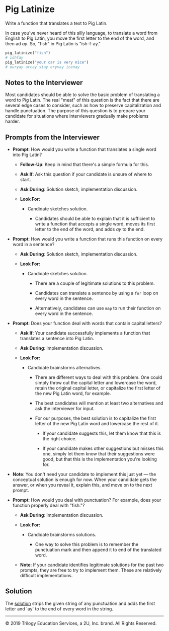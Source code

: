 # Pig Latinize

Write a function that translates a text to Pig Latin.

In case you've never heard of this silly language, to translate a word from English to Pig Latin, you move the first letter to the end of the word, and then ad _ay_. So, "fish" in Pig Latin is "ish-f-ay."

```python
pig_latinize("fish")
# ishfay
pig_latinize("your car is very nice")
# ouryay arcay siay eryvay icenay
```

## Notes to the Interviewer

Most candidates should be able to solve the basic problem of translating a word to Pig Latin. The real "meat" of this question is the fact that there are several edge cases to consider, such as how to preserve capitalization and handle punctuation. The purpose of this question is to prepare your candidate for situations where interviewers gradually make problems harder.

## Prompts from the Interviewer

* **Prompt**: How would you write a function that translates a single word into Pig Latin?

  * **Follow-Up**: Keep in mind that there's a simple formula for this.

  * **Ask If**: Ask this question if your candidate is unsure of where to start.

  * **Ask During**: Solution sketch, implementation discussion.

  * **Look For:**

    * Candidate sketches solution.

      * Candidates should be able to explain that it is sufficient to write a function that accepts a single word, moves its first letter to the end of the word, and adds _ay_ to the end.

* **Prompt**: How would you write a function that runs this function on every word in a sentence?

  * **Ask During**: Solution sketch, implementation discussion.

  * **Look For:**

    * Candidate sketches solution.

      * There are a couple of legitimate solutions to this problem.

      * Candidates can translate a sentence by using a `for` loop on every word in the sentence.

      * Alternatively, candidates can use `map` to run their function on every word in the sentence.

* **Prompt**: Does your function deal with words that contain capital letters?

  * **Ask If**: Your candidate successfully implements a function that translates a sentence into Pig Latin.

  * **Ask During**: Implementation discussion.

  * **Look For:**

    * Candidate brainstorms alternatives.

      * There are different ways to deal with this problem. One could simply throw out the capital letter and lowercase the word, retain the original capital letter, or capitalize the first letter of the new Pig Latin word, for example.

      * The best candidates will mention at least two alternatives and ask the interviewer for input.

      * For our purposes, the best solution is to capitalize the first letter of the new Pig Latin word and lowercase the rest of it.

        * If your candidate suggests this, let them know that this is the right choice.

        * If your candidate makes other suggestions but misses this one, simply let them know that their suggestions were good, but that this is the implementation you're looking for.

* **Note**: You don't need your candidate to implement this just yet — the conceptual solution is enough for now. When your candidate gets the answer, or when you reveal it, explain this, and move on to the next prompt.
  
* **Prompt**: How would you deal with punctuation? For example, does your function properly deal with "fish."?

  * **Ask During**: Implementation discussion.

  * **Look For:**

    * Candidate brainstorms solutions.

      * One way to solve this problem is to remember the punctuation mark and then append it to end of the translated word.

  * **Note**: If your candidate identifies legitimate solutions for the past two prompts, they are free to try to implement them. These are relatively difficult implementations.
  
## Solution

The [solution](Solved/pig_latin.py) strips the given string of any punctuation and adds the first letter and 'ay' to the end of every word in the string.

---

© 2019 Trilogy Education Services, a 2U, Inc. brand. All Rights Reserved.

